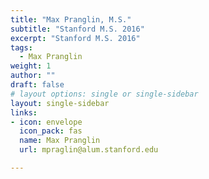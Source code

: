 ```yaml
---
title: "Max Pranglin, M.S."
subtitle: "Stanford M.S. 2016"
excerpt: "Stanford M.S. 2016"
tags:
  - Max Pranglin
weight: 1
author: ""
draft: false
# layout options: single or single-sidebar
layout: single-sidebar
links:
- icon: envelope
  icon_pack: fas
  name: Max Pranglin
  url: mpraglin@alum.stanford.edu

---
```

